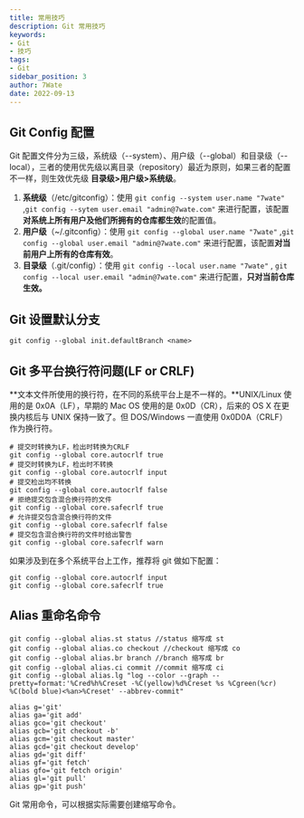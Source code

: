 ```yaml
---
title: 常用技巧
description: Git 常用技巧
keywords:
- Git
- 技巧
tags:
- Git
sidebar_position: 3
author: 7Wate
date: 2022-09-13
---
```


## Git Config 配置

Git 配置文件分为三级，系统级（--system）、用户级（--global）和目录级（--local），三者的使用优先级以离目录（repository）最近为原则，如果三者的配置不一样，则生效优先级 **目录级>用户级>系统级**。

1. **系统级**（/etc/gitconfig）：使用 `git config --system user.name "7wate"` ,`git config --sytem user.email "admin@7wate.com"` 来进行配置，该配置**对系统上所有用户及他们所拥有的仓库都生效**的配置值。
2. **用户级**（~/.gitconfig）：使用 `git config --global user.name "7wate"` ,`git config --global user.email "admin@7wate.com"` 来进行配置，该配置**对当前用户上所有的仓库有效**。
3. **目录级**（.git/config）：使用 `git config --local user.name "7wate"` , `git config --local user.email "admin@7wate.com"` 来进行配置，**只对当前仓库生效。**

## Git 设置默认分支

```shell
git config --global init.defaultBranch <name>
```

## Git 多平台换行符问题(LF or CRLF)

**文本文件所使用的换行符，在不同的系统平台上是不一样的。**UNIX/Linux 使用的是 0x0A（LF），早期的 Mac OS 使用的是 0x0D（CR），后来的 OS X 在更换内核后与 UNIX 保持一致了。但 DOS/Windows 一直使用 0x0D0A（CRLF） 作为换行符。

```shell
# 提交时转换为LF，检出时转换为CRLF
git config --global core.autocrlf true
# 提交时转换为LF，检出时不转换
git config --global core.autocrlf input
# 提交检出均不转换
git config --global core.autocrlf false
# 拒绝提交包含混合换行符的文件
git config --global core.safecrlf true
# 允许提交包含混合换行符的文件
git config --global core.safecrlf false
# 提交包含混合换行符的文件时给出警告
git config --global core.safecrlf warn
```

如果涉及到在多个系统平台上工作，推荐将 git 做如下配置：

```shell
git config --global core.autocrlf input
git config --global core.safecrlf true
```

## Alias 重命名命令

```shell
git config --global alias.st status //status 缩写成 st
git config --global alias.co checkout //checkout 缩写成 co
git config --global alias.br branch //branch 缩写成 br
git config --global alias.ci commit //commit 缩写成 ci
git config --global alias.lg "log --color --graph --pretty=format:'%Cred%h%Creset -%C(yellow)%d%Creset %s %Cgreen(%cr) %C(bold blue)<%an>%Creset' --abbrev-commit"
```

```shell
alias g='git'
alias ga='git add'
alias gco='git checkout'
alias gcb='git checkout -b'
alias gcm='git checkout master'
alias gcd='git checkout develop'
alias gd='git diff'
alias gf='git fetch'
alias gfo='git fetch origin'
alias gl='git pull'
alias gp='git push'
```

Git 常用命令，可以根据实际需要创建缩写命令。
